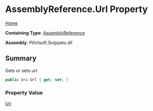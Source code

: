 # AssemblyReference\.Url Property

[Home](../../../../README.md)

**Containing Type**: [AssemblyReference](../README.md)

**Assembly**: Pihrtsoft\.Snippets\.dll

## Summary

Gets or sets url\.

```csharp
public Uri Url { get; set; }
```

### Property Value

[Uri](https://docs.microsoft.com/en-us/dotnet/api/system.uri)

